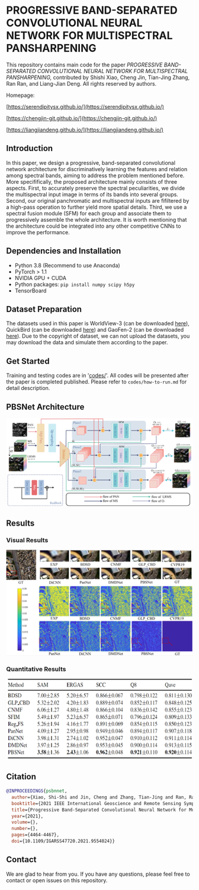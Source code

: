 # **PROGRESSIVE BAND-SEPARATED CONVOLUTIONAL NEURAL NETWORK FOR MULTISPECTRAL PANSHARPENING**

This repository contains main code for the paper *PROGRESSIVE BAND-SEPARATED CONVOLUTIONAL NEURAL NETWORK FOR MULTISPECTRAL PANSHARPENING,* contributed by Shishi Xiao, Cheng Jin, Tian-Jing Zhang, Ran Ran, and Liang-Jian Deng. All rights reserved by authors.

Homepage: 

[https://serendipitysx.github.io/](https://serendipitysx.github.io/)

[https://chengjin-git.github.io/](https://chengjin-git.github.io/)

[https://liangjiandeng.github.io/](https://liangjiandeng.github.io/)

## Introduction

 In this paper, we design a progressive, band-separated convolutional network architecture for discriminatively learning the features and relation among spectral bands, aiming to address the problem mentioned before. More specififically, the proposed architecture mainly consists of three aspects. First, to accurately preserve the spectral peculiarities, we divide the multispectral input image in terms of its bands into several groups. Second, our original panchromatic and multispectral inputs are fifiltered by a high-pass operation to further yield more spatial details. Third, we use a spectral fusion module (SFM) for each group and associate them to progressively assemble the whole architecture. It is worth mentioning that the architecture could be integrated into any other competitive CNNs to improve the performance. 
 
## Dependencies and Installation
- Python 3.8 (Recommend to use Anaconda)
- PyTorch > 1.1
- NVIDIA GPU + CUDA
- Python packages: `pip install numpy scipy h5py`
- TensorBoard

## Dataset Preparation
The datasets used in this paper is WorldView-3 (can be downloaded [here](https://www.maxar.com/product-samples/)), QuickBird (can be downloaded [here](https://earth.esa.int/eogateway/catalog/quickbird-full-archive)) and GaoFen-2 (can be downloaded [here](http://www.rscloudmart.com/dataProduct/sample)). Due to the copyright of dataset, we can not upload the datasets, you may download the data and simulate them according to the paper.

## Get Started
Training and testing codes are in '[codes/](./codes)'. All codes will be presented after the paper is completed published. Please refer to `codes/how-to-run.md` for detail description.

## PBSNet Architecture
![PBSNet](/figures/IGARSS_PBSN_schematic.png)

## Results

### Visual Results
![visual_results](/figures/visual_result.png)

### Quantitative Results
![visual_results](/figures/quantitative_result.png)

## Citation
```bibtex
@INPROCEEDINGS{psbnnet,
  author={Xiao, Shi-Shi and Jin, Cheng and Zhang, Tian-Jing and Ran, Ran and Deng, Liang-Jian},
  booktitle={2021 IEEE International Geoscience and Remote Sensing Symposium IGARSS}, 
  title={Progressive Band-Separated Convolutional Neural Network for Multispectral Pansharpening}, 
  year={2021},
  volume={},
  number={},
  pages={4464-4467},
  doi={10.1109/IGARSS47720.2021.9554024}}
```

## Contact
We are glad to hear from you. If you have any questions, please feel free to contact <mail> or open issues on this repository.
